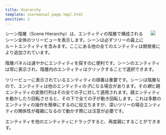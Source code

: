 ```yaml
---
title: Hierarchy
template: usermanual-page.tmpl.html
position: 2
---
```


<img src="/images/user-manual/hierarchy.jpg" style="float: right; padding: 20px; padding-top: 0px;"></img>

シーン階層（Scene Hierarchy）は、エンティティの階層で構成されるシーン全体のツリービューを表示します。シーンは必ずツリーの最上にルートエンティティを含みます。ここにある他の全てのエンティティは開発者により追加されています。

階層パネルは速やかにエンティティを探すのに便利です。シーンのエンティティは常に表示され、階層内のエンティティはクリックすることで選択できます。

ツリービューに表示されているエンティティの順番は重要です。シーンは階層なので、エンティティは他のエンティティの*子*になる場合があります。その*親*と親エンティティの変換行列はその全ての子に対して適用されます。親エンティティを動かしたり回転させると、その下で全ての子が動き回転します。これは多数のエンティティの操作を簡単にするのに役立ちますが、深いツリーの場合エンティティの関係性が複雑になるので動かす際には注意が必要です。

エンティティを他のエンティティにドラッグすると、再度親にすることができます。

[1]: /images/user-manual/hierarchy.jpg "シーンを探検して秘密を解こう"

